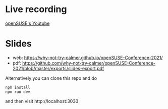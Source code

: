 # Live recording
[openSUSE's Youtube](https://www.youtube.com/watch?v=L5UAQ-ZI9G8&list=PL_AMhvchzBafs77OghDUqlDwrIBl9R5QW&index=11)

# Slides
* web: https://why-not-try-calmer.github.io/openSUSE-Conference-2021/
* pdf: https://github.com/why-not-try-calmer/openSUSE-Conference-2021/blob/master/exports/slides-export.pdf

Alternatively you can clone this repo and do
```
npm install
npm run dev
```
and then visit http://localhost:3030
